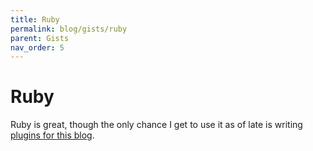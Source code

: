 ```yaml
---
title: Ruby
permalink: blog/gists/ruby
parent: Gists
nav_order: 5
---
```


# Ruby

Ruby is great, though the only chance I get to use it as of late is writing [plugins for this blog](https://github.com/picaq/picaq.github.io/tree/master/_plugins).
